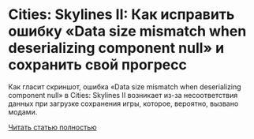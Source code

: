 # Cities: Skylines II: Как исправить ошибку «Data size mismatch when deserializing component null» и сохранить свой прогресс



Как гласит скриншот, ошибка «Data size mismatch when deserializing component null» в Cities: Skylines II возникает из-за несоответствия данных при загрузке сохранения игры, которое, вероятно, вызвано модами.

[Читать статью полностью](https://xyberbara.com/gaming/data-size-mismatch-when-deserializing-component-null/)
